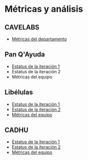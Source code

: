 # Métricas y análisis
## CAVELABS
- [Métricas del departamento](https://docs.google.com/document/d/1CP0vq4z5_DImesYY1p9McqCUG4HOcgRHAYi4uu8YZb0/edit?usp=sharing)
## Pan Q'Ayuda
- [Estatus de la iteración 1](https://docs.google.com/spreadsheets/d/1NQwwhKC1wQLP9eeILetyRRRAShiS4alW6R220l1TNX4/edit?usp=sharing)
- Estatus de la iteración 2
- Métricas del equipo
## Libélulas
- [Estatus de la iteración 1](https://docs.google.com/spreadsheets/d/1cq85GxUR_6Kdl3-aUuQ0JdM7rZDlexoZ3Q49vf_-DVo/edit?usp=drivesdk)
- [Estatus de la iteración 2](https://docs.google.com/spreadsheets/u/1/d/1yKRF1-2ZvgOv7J7lH26KyEQ1dxmtQoauc_gidgge7kg/edit?usp=drivesdk)
- [Métricas del equipo](https://docs.google.com/document/d/15FL5-Onc2ue-ATft6namNC0rx6FrErrzAoYSuEOvLvI/edit?usp=sharing)
## CADHU
- [Estatus de la iteración 1](https://docs.google.com/spreadsheets/d/1f0BGn505XRNUiGzscuJ3Esy8Qwo6LILVE88FCh6EBjc/edit?usp=sharing)
- [Estatus de la iteración 2](https://docs.google.com/spreadsheets/d/188aCw6_MmOQE0a07Z95qGh2OF4kFhjQWEkK2BE5Krvo/edit?usp=sharing)
- [Métricas del equipo](https://docs.google.com/document/d/1D8ps_p3XnuJsKKybMp0XbGi_UExrHuMNggM8yvcfS4Y/edit?usp=sharing)
